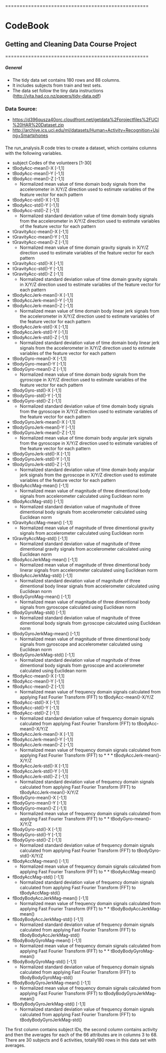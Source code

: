 ==================================================
#  CodeBook
## Getting and Cleaning Data Course Project
==================================================
##### General
* The tidy data set contains 180 rows and 88 columns. 
* It includes subjects from train and test sets.
* The data set follow the tiny data instructions (http://vita.had.co.nz/papers/tidy-data.pdf)

### Data Source:
* https://d396qusza40orc.cloudfront.net/getdata%2Fprojectfiles%2FUCI%20HAR%20Dataset.zip
* http://archive.ics.uci.edu/ml/datasets/Human+Activity+Recognition+Using+Smartphones
 
### 
The run_analysis.R code tries to create a dataset, which contains columns with the following variables.
* subject		Codes of the volunteers [1-30]
* tBodyAcc-mean()-X	[-1,1]		
* tBodyAcc-mean()-Y	[-1,1]
* tBodyAcc-mean()-Z	[-1,1]
	* Normalized mean value of time domain body signals from the accelerometer in X/Y/Z direction used to estimate variables of the feature vector for each pattern  
* tBodyAcc-std()-X	[-1,1]
* tBodyAcc-std()-Y	[-1,1]
* tBodyAcc-std()-Z	[-1,1]
	* Normalized standard deviation value of time domain body signals from the accelerometer in X/Y/Z direction used to estimate variables of the feature vector for each pattern  
* tGravityAcc-mean()-X	[-1,1]
* tGravityAcc-mean()-Y	[-1,1]
* tGravityAcc-mean()-Z	[-1,1]
	* Normalized mean value of time domain gravity signals in X/Y/Z direction used to estimate variables of the feature vector for each pattern 
* tGravityAcc-std()-X	[-1,1]
* tGravityAcc-std()-Y	[-1,1]
* tGravityAcc-std()-Z	[-1,1]
	* Normalized standard deviation value of time domain gravity signals in X/Y/Z direction used to estimate variables of the feature vector for each pattern 
* tBodyAccJerk-mean()-X	[-1,1]
* tBodyAccJerk-mean()-Y	[-1,1]
* tBodyAccJerk-mean()-Z	[-1,1]
	* Normalized mean value of time domain body linear jerk signals from the accelerometer in X/Y/Z direction used to estimate variables of the feature vector for each pattern
* tBodyAccJerk-std()-X	[-1,1]
* tBodyAccJerk-std()-Y	[-1,1]
* tBodyAccJerk-std()-Z	[-1,1]
	* Normalized standard deviation value of time domain body linear jerk signals from the accelerometer in X/Y/Z direction used to estimate variables of the feature vector for each pattern
* tBodyGyro-mean()-X	[-1,1]
* tBodyGyro-mean()-Y	[-1,1]
* tBodyGyro-mean()-Z	[-1,1]
	* Normalized mean value of time domain body signals from the gyroscope in X/Y/Z direction used to estimate variables of the feature vector for each pattern
* tBodyGyro-std()-X	[-1,1]
* tBodyGyro-std()-Y	[-1,1]
* tBodyGyro-std()-Z	[-1,1]
	* Normalized standard deviation value of time domain body signals from the gyroscope in X/Y/Z direction used to estimate variables of the feature vector for each pattern
* tBodyGyroJerk-mean()-X	[-1,1]
* tBodyGyroJerk-mean()-Y	[-1,1]
* tBodyGyroJerk-mean()-Z	[-1,1]
	* Normalized mean value of time domain body angular jerk signals from the gyroscope in X/Y/Z direction used to estimate variables of the feature vector for each pattern
* tBodyGyroJerk-std()-X	[-1,1]
* tBodyGyroJerk-std()-Y	[-1,1]
* tBodyGyroJerk-std()-Z	[-1,1]
	* Normalized standard deviation value of time domain body angular jerk signals from the gyroscope in X/Y/Z direction used to estimate variables of the feature vector for each pattern
* tBodyAccMag-mean()	[-1,1]
	* Normalized mean value of magnitude of three dimentional body signals from accelerometer calculated using Euclidean norm 
* tBodyAccMag-std()	[-1,1]
	* Normalized standard deviation value of magnitude of three dimentional body signals from accelerometer  calculated using Euclidean norm
* tGravityAccMag-mean()	[-1,1]
	* Normalized mean value of magnitude of three dimentional gravity signals from accelerometer  calculated using Euclidean norm 
* tGravityAccMag-std()	[-1,1]
	* Normalized standard deviation value of magnitude of three dimentional gravity signals from accelerometer calculated using Euclidean norm
* tBodyAccJerkMag-mean()	[-1,1]
	* Normalized mean value of magnitude of three dimentional body linerar signals from accelerometer calculated using Euclidean norm 
* tBodyAccJerkMag-std()	[-1,1]
	* Normalized standard deviation value of magnitude of three dimentional body linear signals from accelerometer calculated using Euclidean norm
* tBodyGyroMag-mean()	[-1,1]
	* Normalized mean value of magnitude of three dimentional body signals from gyroscope calculated using Euclidean norm 
* tBodyGyroMag-std()	[-1,1]
	* Normalized standard deviation value of magnitude of three dimentional body signals from gyroscope calculated using Euclidean norm
* tBodyGyroJerkMag-mean()	[-1,1]
	* Normalized mean value of magnitude of three dimentional body signals from gyroscope and accelerometer calculated using Euclidean norm 
* tBodyGyroJerkMag-std()	[-1,1]
	* Normalized standard deviation value of magnitude of three dimentional body signals from gyroscope and accelerometer calculated using Euclidean norm 
* fBodyAcc-mean()-X	[-1,1]
* fBodyAcc-mean()-Y	[-1,1]
* fBodyAcc-mean()-Z	[-1,1]
	* Normalized mean value of frequency domain signals calculated from applying Fast Fourier Transform (FFT) to tBodyAcc-mean()-X/Y/Z
* fBodyAcc-std()-X	[-1,1]
* fBodyAcc-std()-Y	[-1,1]
* fBodyAcc-std()-Z	[-1,1]
	* Normalized standard deviation value of frequency domain signals calculated from applying Fast Fourier Transform (FFT) to tBodyAcc-mean()-X/Y/Z
* fBodyAccJerk-mean()-X	[-1,1]
* fBodyAccJerk-mean()-Y	[-1,1]
* fBodyAccJerk-mean()-Z	[-1,1]
	* Normalized mean value of frequency domain signals calculated from applying Fast Fourier Transform (FFT) to * * * tBodyAccJerk-mean()-X/Y/Z
* fBodyAccJerk-std()-X	[-1,1]
* fBodyAccJerk-std()-Y	[-1,1]
* fBodyAccJerk-std()-Z	[-1,1]
	* Normalized standard deviation value of frequency domain signals calculated from applying Fast Fourier Transform (FFT) to tBodyAccJerk-mean()-X/Y/Z
* fBodyGyro-mean()-X	[-1,1]
* fBodyGyro-mean()-Y	[-1,1]
* fBodyGyro-mean()-Z	[-1,1]
	* Normalized mean value of frequency domain signals calculated from applying Fast Fourier Transform (FFT) to * * tBodyGyro-mean()-X/Y/Z
* fBodyGyro-std()-X	[-1,1]
* fBodyGyro-std()-Y	[-1,1]
* fBodyGyro-std()-Z	[-1,1]
	* Normalized standard deviation value of frequency domain signals calculated from applying Fast Fourier Transform (FFT) to tBodyGyro-std()-X/Y/Z
* fBodyAccMag-mean()	[-1,1]
	* Normalized mean value of frequency domain signals calculated from applying Fast Fourier Transform (FFT) to * * tBodyAccMag-mean()
* fBodyAccMag-std()	[-1,1]
	* Normalized standard deviation value of frequency domain signals calculated from applying Fast Fourier Transform (FFT) to tBodyAccMag-std()
* fBodyBodyAccJerkMag-mean()	[-1,1]
	* Normalized mean value of frequency domain signals calculated from applying Fast Fourier Transform (FFT) to * * tBodyBodyAccJerkMag-mean()
* fBodyBodyAccJerkMag-std()	[-1,1]
	* Normalized standard deviation value of frequency domain signals calculated from applying Fast Fourier Transform (FFT) to tBodyBodyAccJerkMag-std()
* fBodyBodyGyroMag-mean()		[-1,1]
	* Normalized mean value of frequency domain signals calculated from applying Fast Fourier Transform (FFT) to * * tBodyBodyGyroMag-mean()
* fBodyBodyGyroMag-std()		[-1,1]
	* Normalized standard deviation value of frequency domain signals calculated from applying Fast Fourier Transform (FFT) to tBodyBodyGyroMag-std()
* fBodyBodyGyroJerkMag-mean()	[-1,1]	
	* Normalized mean value of frequency domain signals calculated from applying Fast Fourier Transform (FFT) to tBodyBodyGyroJerkMag-mean()
* fBodyBodyGyroJerkMag-std()	[-1,1]
	* Normalized standard deviation value of frequency domain signals calculated from applying Fast Fourier Transform (FFT) to tBodyBodyGyroJerkMag-std()

The first column contains subject IDs, the second column contains activity and then the averages for each of the 66 attributes are in columns 3 to 68. 
There are 30 subjects and 6 activities, totally180 rows in this data set with averages.



